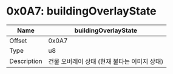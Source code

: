 # 0x0A7: buildingOverlayState

| Name | buildingOverlayState |
| ----| ------------ |
| Offset | 0x0A7 |
| Type | u8 |
| Description | 건물 오버레이 상태 (현재 불타는 이미지 상태) |<br>

